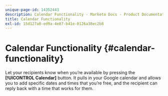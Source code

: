 ```yaml
---
unique-page-id: 14352443
description: Calendar Functionality - Marketo Docs - Product Documentation
title: Calendar Functionality
exl-id: 15d127a8-ed9a-4e87-b41e-0126a38ec2b8
---
```

# Calendar Functionality {#calendar-functionality}

Let your recipients know when you’re available by pressing the **[!UICONTROL Calendar]** button. It pulls in your Google calendar and allows you to add specific dates and times that you’re free, and the recipient can reply back with a time that works for them.
